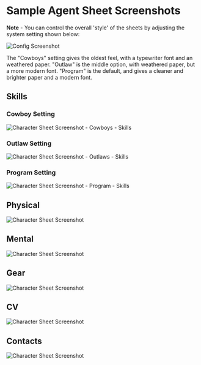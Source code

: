 # Sample Agent Sheet Screenshots

**Note** - You can control the overall 'style' of the sheets by adjusting the system setting shown below:

![Config Screenshot](./images/system-settings.webp)

The "Cowboys" setting gives the oldest feel, with a typewriter font and an weathered paper. "Outlaw" is the middle option, with weathered paper, but a more modern font. "Program" is the default, and gives a cleaner and brighter paper and a modern font.

## Skills

### Cowboy Setting

![Character Sheet Screenshot - Cowboys - Skills](./images/agent_sheet_cowboys_skills_tab.webp)

### Outlaw Setting

![Character Sheet Screenshot - Outlaws - Skills](./images/agent_sheet_outlaws_skills_tab.webp)

### Program Setting

![Character Sheet Screenshot - Program - Skills](./images/agent_sheet_program_skills_tab.webp)

## Physical
![Character Sheet Screenshot](./images/agent_sheet_program_statistics_tab.webp)

## Mental
![Character Sheet Screenshot](./images/agent_sheet_program_psychological_tab.webp)

## Gear
![Character Sheet Screenshot](./images/agent_sheet_program_equipment_tab.webp)

## CV
![Character Sheet Screenshot](./images/agent_sheet_program_personal_tab.webp)

## Contacts
![Character Sheet Screenshot](./images/agent_sheet_program_bonds_tab.webp)